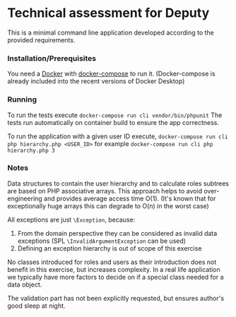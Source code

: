 # Technical assessment for Deputy

This is a minimal command line application developed according to the provided requirements.

### Installation/Prerequisites

You need a [Docker](https://www.docker.com/) with [docker-compose](https://docs.docker.com/compose/) to run it. (Docker-compose is already included into the recent versions of Docker Desktop)

### Running
To run the tests execute `docker-compose run cli vendor/bin/phpunit` The tests run automatically on container build to ensure the app correctness.

To run the application with a given user ID execute, `docker-compose run cli php hierarchy.php <USER_ID>` for example 
`docker-compose run cli php hierarchy.php 3`

### Notes

Data structures to contain the user hierarchy and to calculate roles subtrees are based on PHP associative arrays.
This approach helps to avoid over-engineering and provides average access time O(1). (It's known that for exceptionally huge arrays this can degrade to O(n) in the worst case)

All exceptions are just `\Exception`, because:
1. From the domain perspective they can be considered as invalid data exceptions (SPL `\InvalidArgumentException` can be used)
2. Defining an exception hierarchy is out of scope of this exercise

No classes introduced for roles and users as their introduction does not benefit in this exercise, but increases complexity. In a real life application we typically have more factors to decide on if a special class needed for a data object.

The validation part has not been explicitly requested, but ensures author's good sleep at night.